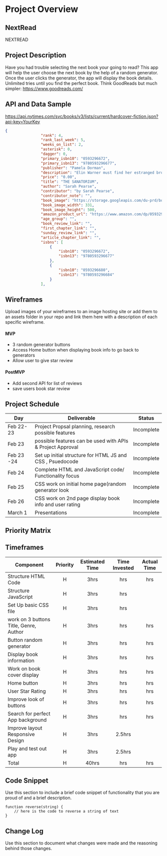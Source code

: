 # Project Overview

## NextRead

NEXTREAD

## Project Description

Have you had trouble selecting the next book your going to read? This app will help the user choose the next book by the help of a random generator. Once the user clicks the generator, the app will display the book details. Unlimited tries until you find the perfect book. Think GoodReads but much simpler: https://www.goodreads.com/

## API and Data Sample
https://api.nytimes.com/svc/books/v3/lists/current/hardcover-fiction.json?api-key=YourKey

```json
{
                "rank": 4,
                "rank_last_week": 5,
                "weeks_on_list": 2,
                "asterisk": 0,
                "dagger": 0,
                "primary_isbn10": "0593296672",
                "primary_isbn13": "9780593296677",
                "publisher": "Pamela Dorman",
                "description": "Elin Warner must find her estranged brother’s fiancée, who goes missing as a storm approaches a hotel that was once a sanatorium in the Swiss Alps.",
                "price": "0.00",
                "title": "THE SANATORIUM",
                "author": "Sarah Pearse",
                "contributor": "by Sarah Pearse",
                "contributor_note": "",
                "book_image": "https://storage.googleapis.com/du-prd/books/images/9780593296677.jpg",
                "book_image_width": 331,
                "book_image_height": 500,
                "amazon_product_url": "https://www.amazon.com/dp/0593296672?tag=NYTBSREV-20&tag=NYTBSREV-20",
                "age_group": "",
                "book_review_link": "",
                "first_chapter_link": "",
                "sunday_review_link": "",
                "article_chapter_link": "",
                "isbns": [
                    {
                        "isbn10": "0593296672",
                        "isbn13": "9780593296677"
                    },
                    {
                        "isbn10": "0593296680",
                        "isbn13": "9780593296684"
                    }
                ],
```

## Wireframes

Upload images of your wireframes to an image hosting site or add them to an assets folder in your repo and link them here with a description of each specific wireframe.

#### MVP 

- 3 random generator buttons  
- Access Home button when displaying book info to go back to generators 
- Allow user to give star review 

#### PostMVP  
- Add second API for list of reviews
- save users book star review

## Project Schedule

|  Day | Deliverable | Status
|---|---| ---|
|Feb 22-23| Project Propsal planning, research possible features | Incomplete
|Feb 23| possible features can be used with APIs & Project Approval | Incomplete
|Feb 23 -24| Set up initial structure for HTML JS and CSS , Psuedocode | Incomplete
|Feb 24| Complete HTML and JavaScript code/ Functionality focus | Incomplete
|Feb 25| CSS work on initial home page(random generator look | Incomplete
|Feb 26| CSS work on 2nd page display book info and user rating | Incomplete
|March 1| Presentations | Incomplete

## Priority Matrix


## Timeframes

| Component | Priority | Estimated Time | Time Invested | Actual Time |
| --- | :---: |  :---: | :---: | :---: |
| Structure HTML Code | H | 3hrs| hrs | hrs |
| Structure JavaScript| H | 3hrs| hrs | |
| Set Up basic CSS file | H | 3hrs| hrs | |
| work on 3 buttons Title, Genre, Author | H | 3hrs| hrs | hrs |
| Button random generator | H | 3hrs| hrs | hrs |
| Display book information | H | 3hrs| hrs | hrs |
| Work on book cover display | H | 3hrs| hrs | hrs |
| Home button | H | 3hrs|  hrs | hrs |
| User Star Rating  | H | 3hrs| hrs | hrs |
| Improve look of buttons | H | 3hrs| hrs | hrs |
| Search for perfect App background| H | 3hrs| hrs | hrs |
| Improve layout Responsive Design | H | 3hrs| 2.5hrs | |
| Play and test out app | H | 3hrs| 2.5hrs | |
| Total | H | 40hrs| hrs | hrs |

## Code Snippet

Use this section to include a brief code snippet of functionality that you are proud of and a brief description.  

```
function reverse(string) {
	// here is the code to reverse a string of text
}
```

## Change Log
 Use this section to document what changes were made and the reasoning behind those changes.  
